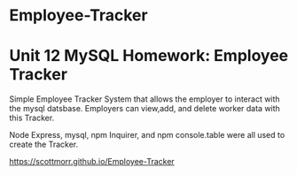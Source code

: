 # Employee-Tracker
# Unit 12 MySQL Homework: Employee Tracker
Simple Employee Tracker System that allows the employer to interact with the mysql datsbase. Employers can view,add, and delete worker 
data with this Tracker.

Node Express, mysql, npm Inquirer, and npm console.table were all used to create the Tracker. 


https://scottmorr.github.io/Employee-Tracker
